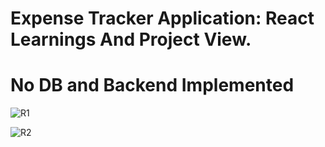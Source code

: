 # Expense Tracker Application: React Learnings And Project View.
# No DB and Backend Implemented

![R1](https://user-images.githubusercontent.com/44377810/210305377-3def2b05-4fd9-4b29-b53f-e7363585c9c3.PNG)

![R2](https://user-images.githubusercontent.com/44377810/210305381-69a620ad-9b70-41cc-89af-69d29c23db82.PNG)
